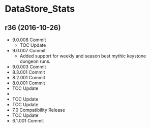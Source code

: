 # DataStore_Stats

## r36 (2016-10-26)

- 9.0.008 Commit  
    - TOC Update  
- 9.0.007 Commit  
    - Added support for weekly and season best mythic keystone dungeon runs.  
- 9.0.003 Commit  
- 8.3.001 Commit  
- 8.2.001 Commit  
- 8.0.001 Commit  
- TOC Update  
-   
- TOC Update  
- TOC Update  
- 7.0 Compatibility Release  
- TOC Update  
- 6.1.001 Commit  
